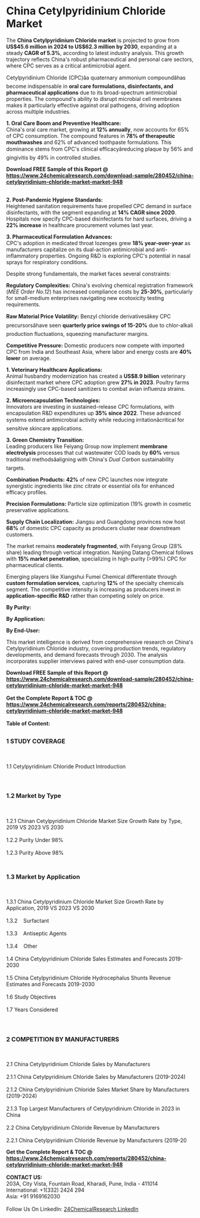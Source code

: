 <h1>China Cetylpyridinium Chloride Market</h1><p>The <strong>China Cetylpyridinium Chloride market</strong> is projected to grow from <strong>US$45.6 million in 2024 to US$62.3 million by 2030</strong>, expanding at a steady <strong>CAGR of 5.3%</strong>, according to latest industry analysis. This growth trajectory reflects China's robust pharmaceutical and personal care sectors, where CPC serves as a critical antimicrobial agent.</p><p>Cetylpyridinium Chloride (CPC)âa quaternary ammonium compoundâhas become indispensable in <strong>oral care formulations, disinfectants, and pharmaceutical applications</strong> due to its broad-spectrum antimicrobial properties. The compound's ability to disrupt microbial cell membranes makes it particularly effective against oral pathogens, driving adoption across multiple industries.</p><p><strong>1. Oral Care Boom and Preventive Healthcare:</strong><br>
China's oral care market, growing at <strong>12% annually</strong>, now accounts for 65% of CPC consumption. The compound features in <strong>78% of therapeutic mouthwashes</strong> and 62% of advanced toothpaste formulations. This dominance stems from CPC's clinical efficacyâreducing plaque by 56% and gingivitis by 49% in controlled studies.</p><div><b>Download FREE Sample of this Report @ 
            <a href="https://www.24chemicalresearch.com/download-sample/280452/china-cetylpyridinium-chloride-market-market-948">
            https://www.24chemicalresearch.com/download-sample/280452/china-cetylpyridinium-chloride-market-market-948</a></b></div><br><p><strong>2. Post-Pandemic Hygiene Standards:</strong><br>
Heightened sanitation requirements have propelled CPC demand in surface disinfectants, with the segment expanding at <strong>14% CAGR since 2020</strong>. Hospitals now specify CPC-based disinfectants for hard surfaces, driving a <strong>22% increase</strong> in healthcare procurement volumes last year.</p><p><strong>3. Pharmaceutical Formulation Advances:</strong><br>
CPC's adoption in medicated throat lozenges grew <strong>18% year-over-year</strong> as manufacturers capitalize on its dual-action antimicrobial and anti-inflammatory properties. Ongoing R&amp;D is exploring CPC's potential in nasal sprays for respiratory conditions.</p><p>Despite strong fundamentals, the market faces several constraints:</p><p><strong>Regulatory Complexities:</strong> China's evolving chemical registration framework (<em>MEE Order No.12</em>) has increased compliance costs by <strong>25-30%</strong>, particularly for small-medium enterprises navigating new ecotoxicity testing requirements.</p><p><strong>Raw Material Price Volatility:</strong> Benzyl chloride derivativesâkey CPC precursorsâhave seen <strong>quarterly price swings of 15-20%</strong> due to chlor-alkali production fluctuations, squeezing manufacturer margins.</p><p><strong>Competitive Pressure:</strong> Domestic producers now compete with imported CPC from India and Southeast Asia, where labor and energy costs are <strong>40% lower</strong> on average.</p><p><strong>1. Veterinary Healthcare Applications:</strong><br>
Animal husbandry modernization has created a <strong>US$8.9 billion</strong> veterinary disinfectant market where CPC adoption grew <strong>27% in 2023</strong>. Poultry farms increasingly use CPC-based sanitizers to combat avian influenza strains.</p><p><strong>2. Microencapsulation Technologies:</strong><br>
Innovators are investing in sustained-release CPC formulations, with encapsulation R&amp;D expenditures up <strong>35% since 2022</strong>. These advanced systems extend antimicrobial activity while reducing irritationâcritical for sensitive skincare applications.</p><p><strong>3. Green Chemistry Transition:</strong><br>
Leading producers like Feiyang Group now implement <strong>membrane electrolysis</strong> processes that cut wastewater COD loads by <strong>60%</strong> versus traditional methodsâaligning with China's <em>Dual Carbon</em> sustainability targets.</p><p><strong>Combination Products:</strong> <strong>42%</strong> of new CPC launches now integrate synergistic ingredients like zinc citrate or essential oils for enhanced efficacy profiles.</p><p><strong>Precision Formulations:</strong> Particle size optimization (19% growth in cosmetic preservative applications.</p><p><strong>Supply Chain Localization:</strong> Jiangsu and Guangdong provinces now host <strong>68%</strong> of domestic CPC capacity as producers cluster near downstream customers.</p><p>The market remains <strong>moderately fragmented</strong>, with Feiyang Group (28% share) leading through vertical integration. Nanjing Datang Chemical follows with <strong>15% market penetration</strong>, specializing in high-purity (&gt;99%) CPC for pharmaceutical clients.</p><p>Emerging players like Xiangshui Fumei Chemical differentiate through <strong>custom formulation services</strong>, capturing <strong>12%</strong> of the specialty chemicals segment. The competitive intensity is increasing as producers invest in <strong>application-specific R&amp;D</strong> rather than competing solely on price.</p><p><strong>By Purity:</strong></p><p><strong>By Application:</strong></p><p><strong>By End-User:</strong></p><p>This market intelligence is derived from comprehensive research on China's Cetylpyridinium Chloride industry, covering production trends, regulatory developments, and demand forecasts through 2030. The analysis incorporates supplier interviews paired with end-user consumption data.</p><div><b>Download FREE Sample of this Report @ 
            <a href="https://www.24chemicalresearch.com/download-sample/280452/china-cetylpyridinium-chloride-market-market-948">
            https://www.24chemicalresearch.com/download-sample/280452/china-cetylpyridinium-chloride-market-market-948</a></b></div><br><div><b>Get the Complete Report & TOC @ 
            <a href="https://www.24chemicalresearch.com/reports/280452/china-cetylpyridinium-chloride-market-market-948">
            https://www.24chemicalresearch.com/reports/280452/china-cetylpyridinium-chloride-market-market-948</a></b></div><br>
            <b>Table of Content:</b><p><h2><span style="font-size:16px"><strong>1 STUDY COVERAGE</strong></span></h2><br />
<p>1.1 Cetylpyridinium Chloride Product Introduction</p><br />
<h2><span style="font-size:16px"><strong>1.2 Market by Type</strong></span></h2><br />
<p>1.2.1 Chinan Cetylpyridinium Chloride Market Size Growth Rate by Type, 2019 VS 2023 VS 2030<br /><br />
1.2.2 Purity Under 98%&nbsp;&nbsp; &nbsp;<br /><br />
1.2.3 Purity Above 98%<br /><br />
<h2><span style="font-size:16px"><strong>1.3 Market by Application</strong></span></h2><br />
<p>1.3.1 China Cetylpyridinium Chloride Market Size Growth Rate by Application, 2019 VS 2023 VS 2030<br /><br />
1.3.2&nbsp;&nbsp; &nbsp;Surfactant<br /><br />
1.3.3&nbsp;&nbsp; &nbsp;Antiseptic Agents<br /><br />
1.3.4&nbsp;&nbsp; &nbsp;Other<br /><br />
1.4 China Cetylpyridinium Chloride Sales Estimates and Forecasts 2019-2030<br /><br />
1.5 China Cetylpyridinium Chloride Hydrocephalus Shunts Revenue Estimates and Forecasts 2019-2030<br /><br />
1.6 Study Objectives<br /><br />
1.7 Years Considered</p><br />
<h2><span style="font-size:16px"><strong>2 COMPETITION BY MANUFACTURERS</strong></span></h2><br />
<p>2.1 China Cetylpyridinium Chloride Sales by Manufacturers<br /><br />
2.1.1 China Cetylpyridinium Chloride Sales by Manufacturers (2019-2024)<br /><br />
2.1.2 China Cetylpyridinium Chloride Sales Market Share by Manufacturers (2019-2024)<br /><br />
2.1.3 Top Largest Manufacturers of Cetylpyridinium Chloride in 2023 in China<br /><br />
2.2 China Cetylpyridinium Chloride Revenue by Manufacturers<br /><br />
2.2.1 China Cetylpyridinium Chloride Revenue by Manufacturers (2019-20</p><div><b>Get the Complete Report & TOC @ 
            <a href="https://www.24chemicalresearch.com/reports/280452/china-cetylpyridinium-chloride-market-market-948">
            https://www.24chemicalresearch.com/reports/280452/china-cetylpyridinium-chloride-market-market-948</a></b></div><br><b>CONTACT US:</b><br>
            203A, City Vista, Fountain Road, Kharadi, Pune, India - 411014<br>
            International: +1(332) 2424 294<br>
            Asia: +91 9169162030 <br><br>
            Follow Us On LinkedIn: <a href="https://www.linkedin.com/company/24chemicalresearch/">24ChemicalResearch LinkedIn</a>
